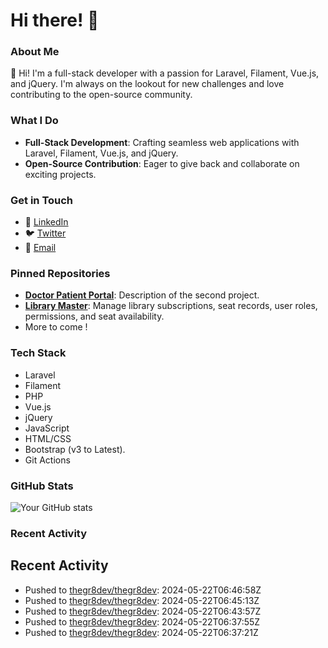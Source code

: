 # Hi there! 👋

### About Me
👋 Hi! I'm a full-stack developer with a passion for Laravel, Filament, Vue.js, and jQuery. I'm always on the lookout for new challenges and love contributing to the open-source community.

### What I Do
- **Full-Stack Development**: Crafting seamless web applications with Laravel, Filament, Vue.js, and jQuery.
- **Open-Source Contribution**: Eager to give back and collaborate on exciting projects.

### Get in Touch
- 💼 [LinkedIn](https://www.linkedin.com/in/ankit-kabra-00737b151)
- 🐦 [Twitter](https://twitter.com/thegr8devX)
- 📧 [Email](mailto:ankitswonders@gmail.com)

### Pinned Repositories
- [**Doctor Patient Portal**](https://github.com/thegr8dev/doctorpatientportal): Description of the second project.
- [**Library Master**](https://github.com/thegr8dev/mylibrary): Manage library subscriptions, seat records, user roles, permissions, and seat availability.
- More to come !

### Tech Stack
- Laravel
- Filament
- PHP
- Vue.js
- jQuery
- JavaScript
- HTML/CSS
- Bootstrap (v3 to Latest).
- Git Actions 

### GitHub Stats
![Your GitHub stats](https://github-readme-stats.vercel.app/api?username=thegr8dev&show_icons=true&theme=radical)

### Recent Activity
<!--START_SECTION:activity-->
## Recent Activity
- Pushed to [thegr8dev/thegr8dev](https://github.com/thegr8dev/thegr8dev/commit/a3bf4706aa933dccada3fec5ed226e5730b8b2d6): 2024-05-22T06:46:58Z
- Pushed to [thegr8dev/thegr8dev](https://github.com/thegr8dev/thegr8dev/commit/b947778f1354f7d4de848616a1035a05f1e2f47f): 2024-05-22T06:45:13Z
- Pushed to [thegr8dev/thegr8dev](https://github.com/thegr8dev/thegr8dev/commit/b9fa93ae904eae69f6d4b4c8f09f59917ed5cac2): 2024-05-22T06:43:57Z
- Pushed to [thegr8dev/thegr8dev](https://github.com/thegr8dev/thegr8dev/commit/4ac64f3b0cf9181aa9735689afcfb28938de7eda): 2024-05-22T06:37:55Z
- Pushed to [thegr8dev/thegr8dev](https://github.com/thegr8dev/thegr8dev/commit/7a8c4670ca39a9464ba877f86e801c32965230e1): 2024-05-22T06:37:21Z
<!--END_SECTION:activity-->
